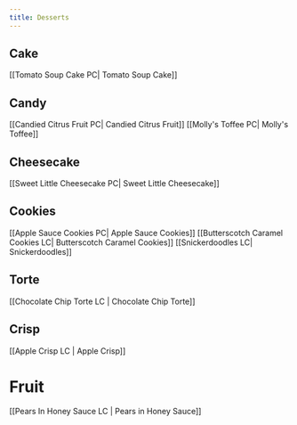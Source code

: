 ```yaml
---
title: Desserts
---
```

## Cake
[[Tomato Soup Cake PC| Tomato Soup Cake]]
## Candy
[[Candied Citrus Fruit PC| Candied Citrus Fruit]]
[[Molly's Toffee PC| Molly's Toffee]]
## Cheesecake
[[Sweet Little Cheesecake PC| Sweet Little Cheesecake]]
## Cookies
[[Apple Sauce Cookies PC| Apple Sauce Cookies]]
[[Butterscotch Caramel Cookies LC| Butterscotch Caramel Cookies]]
[[Snickerdoodles LC| Snickerdoodles]]

## Torte
[[Chocolate Chip Torte LC | Chocolate Chip Torte]]

## Crisp
[[Apple Crisp LC | Apple Crisp]]

# Fruit
[[Pears In Honey Sauce LC | Pears in Honey Sauce]]
